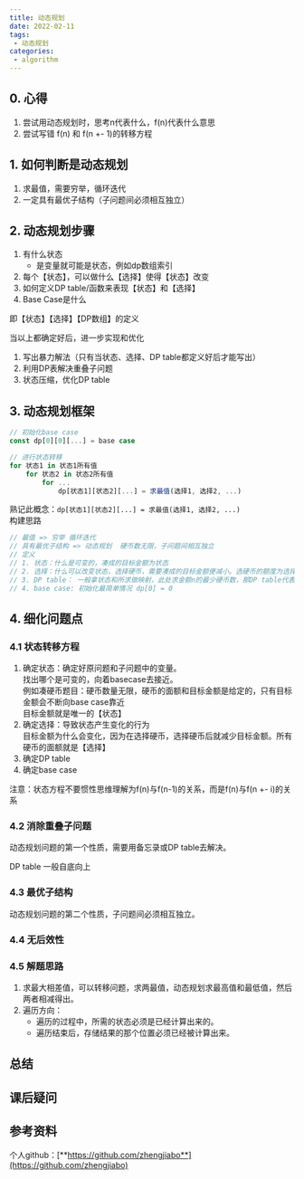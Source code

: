 ```yaml
---
title: 动态规划
date: 2022-02-11
tags:
 - 动态规划     
categories: 
 - algorithm
---
```

## 0. 心得
1. 尝试用动态规划时，思考n代表什么，f(n)代表什么意思
2. 尝试写错 f(n) 和 f(n +- 1)的转移方程

## 1. 如何判断是动态规划
1. 求最值，需要穷举，循环迭代
2. 一定具有最优子结构（子问题间必须相互独立）

## 2. 动态规划步骤
1. 有什么状态
   - 是变量就可能是状态，例如dp数组索引
2. 每个【状态】，可以做什么【选择】使得【状态】改变
3. 如何定义DP table/函数来表现【状态】和【选择】
4. Base Case是什么

即【状态】【选择】【DP数组】的定义

当以上都确定好后，进一步实现和优化
1. 写出暴力解法（只有当状态、选择、DP table都定义好后才能写出）
2. 利用DP表解决重叠子问题
3. 状态压缩，优化DP table

## 3. 动态规划框架
```javascript
// 初始化base case
const dp[0][0][...] = base case

// 进行状态转移
for 状态1 in 状态1所有值
    for 状态2 in 状态2所有值
        for ...
            dp[状态1][状态2][...] = 求最值(选择1, 选择2, ...)
```
熟记此概念：`dp[状态1][状态2][...] = 求最值(选择1, 选择2, ...)`    
构建思路
```javascript
// 最值 => 穷举 循环迭代 
// 具有最优子结构 => 动态规划  硬币数无限，子问题间相互独立
// 定义
// 1. 状态：什么是可变的，凑成的目标金额为状态
// 2. 选择：什么可以改变状态，选择硬币，需要凑成的目标金额便减小。选硬币的额度为选择。
// 3. DP table： 一般拿状态和所求做映射，此处求金额n的最少硬币数，那DP table代表金额n所需要的最少硬币数
// 4. base case: 初始化最简单情况 dp[0] = 0
```



## 4. 细化问题点
### 4.1 状态转移方程
1. 确定状态：确定好原问题和子问题中的变量。    
   找出哪个是可变的，向着basecase去接近。    
   例如凑硬币题目：硬币数量无限，硬币的面额和目标金额是给定的，只有目标金额会不断向base case靠近    
   目标金额就是唯一的【状态】
2. 确定选择：导致状态产生变化的行为    
   目标金额为什么会变化，因为在选择硬币，选择硬币后就减少目标金额。所有硬币的面额就是【选择】
3. 确定DP table 
4. 确定base case

注意：状态方程不要惯性思维理解为f(n)与f(n-1)的关系，而是f(n)与f(n +- i)的关系
   
### 4.2 消除重叠子问题
动态规划问题的第一个性质，需要用备忘录或DP table去解决。

DP table 一般自底向上

### 4.3 最优子结构
动态规划问题的第二个性质，子问题间必须相互独立。


### 4.4 无后效性


### 4.5 解题思路
1. 求最大相差值，可以转移问题，求两最值，动态规划求最高值和最低值，然后两者相减得出。
2. 遍历方向：
   - 遍历的过程中，所需的状态必须是已经计算出来的。
   - 遍历结束后，存储结果的那个位置必须已经被计算出来。

## 总结






## 课后疑问




## 参考资料


个人github：[**https://github.com/zhengjiabo**](https://github.com/zhengjiabo) 